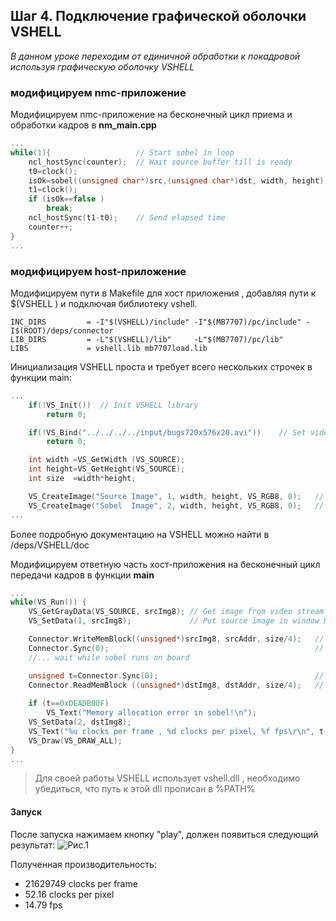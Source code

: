 ﻿## Шаг 4. Подключение графической оболочки VSHELL 
*В данном уроке переходим от единичной обработки к покадровой используя графическую оболочку VSHELL*

### модифицируем nmc-приложение
Модифицируем nmc-приложение на бесконечный цикл приема и обработки кадров в **nm_main.cpp**
```cpp
...
while(1){					// Start sobel in loop 
	ncl_hostSync(counter);	// Wait source buffer till is ready 		
	t0=clock();
	isOk=sobel((unsigned char*)src,(unsigned char*)dst, width, height);
	t1=clock();
	if (isOk==false ) 
		break;
	ncl_hostSync(t1-t0);	// Send elapsed time 
	counter++;
}
...
```

### модифицируем  host-приложение
Модифицируем пути в Makefile для хост приложения , добавляя пути к $(VSHELL ) и подключая библиотеку vshell.
```
INC_DIRS         = -I"$(VSHELL)/include" -I"$(MB7707)/pc/include" -I$(ROOT)/deps/connector
LIB_DIRS         = -L"$(VSHELL)/lib"     -L"$(MB7707)/pc/lib"
LIBS             = vshell.lib mb7707load.lib
```

Инициализация VSHELL проста и требует всего нескольких строчек в функции main:
```cpp
...
	if(!VS_Init())	// Init VSHELL library
		return 0;

	if(!VS_Bind("../../../../input/bugs720x576x20.avi"))	// Set video sequence for playback
		return 0;

	int width =VS_GetWidth (VS_SOURCE);	
	int height=VS_GetHeight(VS_SOURCE);
	int size  =width*height;

    VS_CreateImage("Source Image", 1, width, height, VS_RGB8, 0);	// Create window for 8-bit source grayscale image
	VS_CreateImage("Sobel  Image", 2, width, height, VS_RGB8, 0);	// Create window for 8-bit result grayscale image
...
```	
Более подробную документацию на VSHELL можно найти в /deps/VSHELL/doc

Модифицируем ответную часть хост-приложения на бесконечный цикл передачи кадров в функции **main**

```cpp
...
while(VS_Run())	{
	VS_GetGrayData(VS_SOURCE, srcImg8);	// Get image from video stream
	VS_SetData(1, srcImg8);				// Put source image in window N1

	Connector.WriteMemBlock((unsigned*)srcImg8, srcAddr, size/4);	// Send image to shared memory of nmc 
	Connector.Sync(0);												// Barrier sync - force nmc to wait while new image is coming 
	//... wait while sobel runs on board

	unsigned t=Connector.Sync(0);									// Barrier sync - signal from nmc that sobel-filter is finished
	Connector.ReadMemBlock ((unsigned*)dstImg8, dstAddr, size/4);	// Read result image
		
	if (t==0xDEADB00F)
		VS_Text("Memory allocation error in sobel!\n");
	VS_SetData(2, dstImg8);
	VS_Text("%u clocks per frame , %d clocks per pixel, %f fps\r\n", t, t/size, 320000000.0/t );
	VS_Draw(VS_DRAW_ALL);
}
...
```	

> Для своей работы VSHELL использует vshell.dll , необходимо убедиться, что путь к этой dll прописан в %PATH%

#### Запуск
После запуска нажимаем кнопку "play", должен появиться следующий результат:
![Рис.1](http://savepic.su/5888492.jpg)

Полученная производительность:  
- 21629749 clocks per frame 
- 52.16 clocks per pixel
- 14.79 fps



